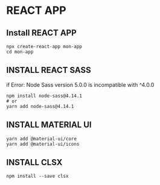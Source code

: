 # REACT APP

## Install REACT APP

    npx create-react-app mon-app
    cd mon-app

## INSTALL REACT SASS
if Error: Node Sass version 5.0.0 is incompatible with ^4.0.0
  
    npm install node-sass@4.14.1
    # or
    yarn add node-sass@4.14.1
    
## INSTALL MATERIAL UI

    yarn add @material-ui/core
    yarn add @material-ui/icons
    
## INSTALL CLSX

    npm install --save clsx
    
